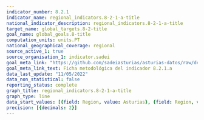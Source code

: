 ```yaml
---
indicator_number: 8.2.1
indicator_name: regional_indicators.8-2-1-a-title
national_indicator_description: regional_indicators.8-2-1-a-title
target_name: global_targets.8-2-title
goal_name: global_goals.8-title
computation_units: units.PT
national_geographical_coverage: regional
source_active_1: true
source_organisation_1: indicator.sadei
goal_meta_link: "https://github.com/sadeiasturias/asturias-datos/raw/develop/descargas/metodologia/8.2.1.a.pdf"
goal_meta_link_text: Ficha metodológica del indicador 8.2.1.a
data_last_update: "11/05/2022"
data_non_statistical: false
reporting_status: complete
graph_title: regional_indicators.8-2-1-a-title
graph_type: line
data_start_values: [{field: Region, value: Asturias}, {field: Region, value: España}]
precision: [{decimals: 2}]
---
```


